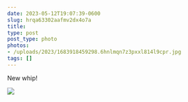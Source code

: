 ```yaml
---
date: 2023-05-12T19:07:39-0600
slug: hrqa63302aafmv2dx4o7a
title: 
type: post
post_type: photo
photos:
- /uploads/2023/1683918459298.6hnlmqn7z3pxxl814l9cpr.jpg
tags: []
---
```

New whip!


![](/uploads/2023/1683918459298.6hnlmqn7z3pxxl814l9cpr.jpg)


